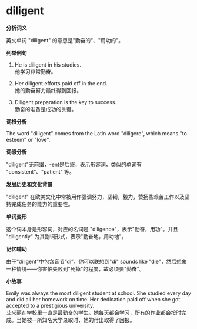 # diligent

**分析词义**

  

英文单词 "diligent" 的意思是"勤奋的"、"用功的"。

  

**列举例句**

  

1.  He is diligent in his studies.  
    他学习非常勤奋。
    
      
    
2.  Her diligent efforts paid off in the end.  
    她的勤奋努力最终得到回报。
    
      
    
3.  Diligent preparation is the key to success.  
    勤奋的准备是成功的关键。
    
      
    

  

**词根分析**

  

The word "diligent" comes from the Latin word "diligere", which means "to esteem" or "love".

  

**词缀分析**

  

"diligent"无前缀，-ent是后缀，表示形容词，类似的单词有 "consistent"、"patient" 等。

  

**发展历史和文化背景**

  

"diligent" 在欧美文化中常被用作强调努力，坚韧，毅力，赞扬些艰苦工作以及坚持完成任务的能力的重要性。

  

**单词变形**

  

这个词本身是形容词，对应的名词是 "diligence"，表示"勤奋，用功"。并且 "diligently" 为其副词形式，表示"勤奋地，用功地"。

  

**记忆辅助**

  

由于“diligent”中包含音节“di”，你可以联想到"di" sounds like "die"，然后想象一种情境——你害怕失败到"死掉"的程度，故必须要"勤奋"。

  

**小故事**

  

Emily was always the most diligent student at school. She studied every day and did all her homework on time. Her dedication paid off when she got accepted to a prestigious university.  
艾米丽在学校里一直是最勤奋的学生。她每天都会学习，所有的作业都会按时完成。当她被一所知名大学录取时，她的付出取得了回报。
